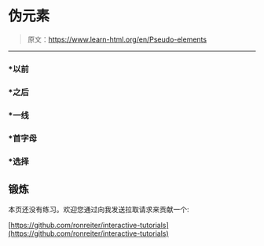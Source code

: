 # 伪元素

> 原文：<https://www.learn-html.org/en/Pseudo-elements>

* * *

### *以前

### *之后

### *一线

### *首字母

### *选择

## 锻炼

本页还没有练习。欢迎您通过向我发送拉取请求来贡献一个:

[https://github.com/ronreiter/interactive-tutorials](https://github.com/ronreiter/interactive-tutorials)